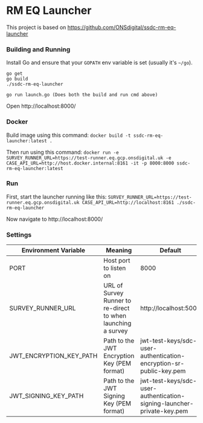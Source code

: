 # RM EQ Launcher

This project is based on https://github.com/ONSdigital/ssdc-rm-eq-launcher

### Building and Running
Install Go and ensure that your `GOPATH` env variable is set (usually it's `~/go`).

```
go get
go build
./ssdc-rm-eq-launcher

go run launch.go (Does both the build and run cmd above)
```

Open http://localhost:8000/

### Docker
Build image using this command: `docker build -t ssdc-rm-eq-launcher:latest .`

Then run using this command: `docker run -e SURVEY_RUNNER_URL=https://test-runner.eq.gcp.onsdigital.uk -e CASE_API_URL=http://host.docker.internal:8161 -it -p 8000:8000 ssdc-rm-eq-launcher:latest`


### Run

First, start the launcher running like this: `SURVEY_RUNNER_URL=https://test-runner.eq.gcp.onsdigital.uk CASE_API_URL=http://localhost:8161 ./ssdc-rm-eq-launcher`

Now navigate to http://localhost:8000/

### Settings
Environment Variable | Meaning | Default
---------------------|---------|--------
PORT|Host port to listen on|8000
SURVEY_RUNNER_URL|URL of Survey Runner to re-direct to when launching a survey|http://localhost:5000
JWT_ENCRYPTION_KEY_PATH|Path to the JWT Encryption Key (PEM format)|jwt-test-keys/sdc-user-authentication-encryption-sr-public-key.pem
JWT_SIGNING_KEY_PATH|Path to the JWT Signing Key (PEM format)|jwt-test-keys/sdc-user-authentication-signing-launcher-private-key.pem
